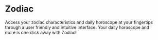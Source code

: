 # Zodiac
Access your zodiac characteristics and daily horoscope at your fingertips through a user friendly and intuitive interface. Your daily horoscope and more is one click away with Zodiac!
